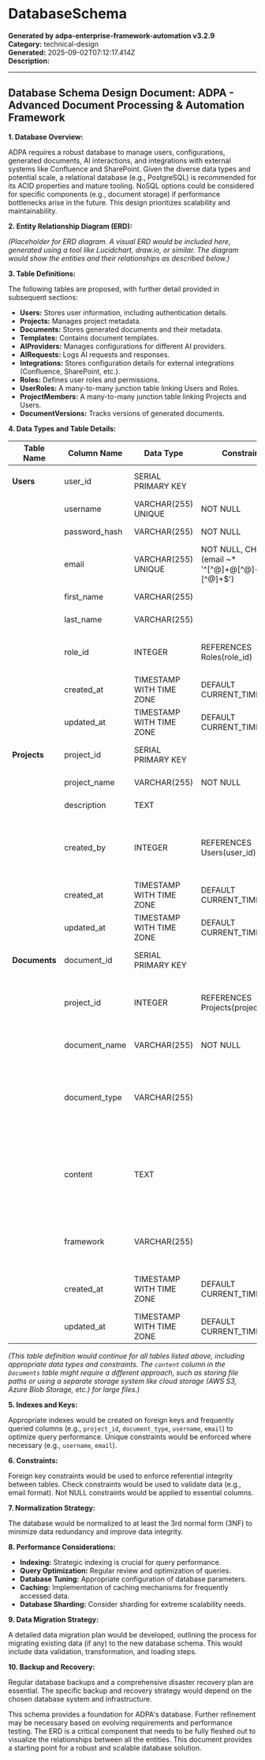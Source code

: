 # DatabaseSchema

**Generated by adpa-enterprise-framework-automation v3.2.9**  
**Category:** technical-design  
**Generated:** 2025-09-02T07:12:17.414Z  
**Description:** 

---

## Database Schema Design Document: ADPA - Advanced Document Processing & Automation Framework

**1. Database Overview:**

ADPA requires a robust database to manage users, configurations, generated documents, AI interactions, and integrations with external systems like Confluence and SharePoint.  Given the diverse data types and potential scale, a relational database (e.g., PostgreSQL) is recommended for its ACID properties and mature tooling.  NoSQL options could be considered for specific components (e.g., document storage) if performance bottlenecks arise in the future.  This design prioritizes scalability and maintainability.

**2. Entity Relationship Diagram (ERD):**

*(Placeholder for ERD diagram.  A visual ERD would be included here, generated using a tool like Lucidchart, draw.io, or similar.  The diagram would show the entities and their relationships as described below.)*


**3. Table Definitions:**

The following tables are proposed, with further detail provided in subsequent sections:

* **Users:** Stores user information, including authentication details.
* **Projects:** Manages project metadata.
* **Documents:** Stores generated documents and their metadata.
* **Templates:** Contains document templates.
* **AIProviders:** Manages configurations for different AI providers.
* **AIRequests:** Logs AI requests and responses.
* **Integrations:** Stores configuration details for external integrations (Confluence, SharePoint, etc.).
* **Roles:** Defines user roles and permissions.
* **UserRoles:**  A many-to-many junction table linking Users and Roles.
* **ProjectMembers:** A many-to-many junction table linking Projects and Users.
* **DocumentVersions:** Tracks versions of generated documents.


**4. Data Types and Table Details:**

| Table Name      | Column Name          | Data Type           | Constraints                               | Description                                                                  |
|-----------------|----------------------|-----------------------|-------------------------------------------|------------------------------------------------------------------------------|
| **Users**        | user_id              | SERIAL PRIMARY KEY    |                                           | Unique user identifier                                                        |
|                  | username             | VARCHAR(255) UNIQUE  | NOT NULL                               | User's username                                                              |
|                  | password_hash        | VARCHAR(255)          | NOT NULL                               | Hashed password                                                             |
|                  | email                | VARCHAR(255) UNIQUE  | NOT NULL, CHECK (email ~* '^[^@]+@[^@]+\.[^@]+$') | User's email address                                                        |
|                  | first_name           | VARCHAR(255)          |                                           | User's first name                                                            |
|                  | last_name            | VARCHAR(255)          |                                           | User's last name                                                            |
|                  | role_id              | INTEGER               | REFERENCES Roles(role_id)                | Foreign key referencing the user's role                                      |
|                  | created_at           | TIMESTAMP WITH TIME ZONE | DEFAULT CURRENT_TIMESTAMP                 | Timestamp of user creation                                                    |
|                  | updated_at           | TIMESTAMP WITH TIME ZONE | DEFAULT CURRENT_TIMESTAMP                 | Timestamp of last update                                                     |
| **Projects**     | project_id           | SERIAL PRIMARY KEY    |                                           | Unique project identifier                                                    |
|                  | project_name         | VARCHAR(255)          | NOT NULL                               | Name of the project                                                          |
|                  | description          | TEXT                  |                                           | Project description                                                          |
|                  | created_by           | INTEGER               | REFERENCES Users(user_id)                 | Foreign key referencing the user who created the project                     |
|                  | created_at           | TIMESTAMP WITH TIME ZONE | DEFAULT CURRENT_TIMESTAMP                 | Timestamp of project creation                                                  |
|                  | updated_at           | TIMESTAMP WITH TIME ZONE | DEFAULT CURRENT_TIMESTAMP                 | Timestamp of last update                                                     |
| **Documents**    | document_id          | SERIAL PRIMARY KEY    |                                           | Unique document identifier                                                   |
|                  | project_id           | INTEGER               | REFERENCES Projects(project_id)           | Foreign key referencing the associated project                               |
|                  | document_name        | VARCHAR(255)          | NOT NULL                               | Name of the document                                                         |
|                  | document_type        | VARCHAR(255)          |                                           | Type of document (e.g., Project Charter, Stakeholder Analysis)             |
|                  | content              | TEXT                  |                                           | Document content (could be stored as JSON or in a separate file storage)      |
|                  | framework            | VARCHAR(255)          |                                           | Framework used (BABOK, PMBOK, DMBOK)                                        |
|                  | created_at           | TIMESTAMP WITH TIME ZONE | DEFAULT CURRENT_TIMESTAMP                 | Timestamp of document creation                                                  |
|                  | updated_at           | TIMESTAMP WITH TIME ZONE | DEFAULT CURRENT_TIMESTAMP                 | Timestamp of last update                                                     |


*(This table definition would continue for all tables listed above, including appropriate data types and constraints.  The `content` column in the `Documents` table might require a different approach, such as storing file paths or using a separate storage system like cloud storage (AWS S3, Azure Blob Storage, etc.) for large files.)*


**5. Indexes and Keys:**

Appropriate indexes would be created on foreign keys and frequently queried columns (e.g., `project_id`, `document_type`, `username`, `email`) to optimize query performance.  Unique constraints would be enforced where necessary (e.g., `username`, `email`).


**6. Constraints:**

Foreign key constraints would be used to enforce referential integrity between tables.  Check constraints would be used to validate data (e.g., email format).  Not NULL constraints would be applied to essential columns.


**7. Normalization Strategy:**

The database would be normalized to at least the 3rd normal form (3NF) to minimize data redundancy and improve data integrity.


**8. Performance Considerations:**

* **Indexing:**  Strategic indexing is crucial for query performance.
* **Query Optimization:**  Regular review and optimization of queries.
* **Database Tuning:**  Appropriate configuration of database parameters.
* **Caching:**  Implementation of caching mechanisms for frequently accessed data.
* **Database Sharding:**  Consider sharding for extreme scalability needs.


**9. Data Migration Strategy:**

A detailed data migration plan would be developed, outlining the process for migrating existing data (if any) to the new database schema.  This would include data validation, transformation, and loading steps.


**10. Backup and Recovery:**

Regular database backups and a comprehensive disaster recovery plan are essential.  The specific backup and recovery strategy would depend on the chosen database system and infrastructure.


This schema provides a foundation for ADPA's database.  Further refinement may be necessary based on evolving requirements and performance testing.  The ERD is a critical component that needs to be fully fleshed out to visualize the relationships between all the entities.  This document provides a starting point for a robust and scalable database solution.
